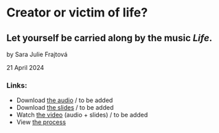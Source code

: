 # Creator or victim of life? 
## Let yourself be carried along by the music _Life_. ##

by Sara Julie Frajtová

21 April 2024

### Links:
- Download [the audio](…) <!-- Optional audio-only — think podcast. --> / to be added
- Download [the slides](assets/surname-title-slides.pdf) <!-- Link to your slides: PDF, Figma, etc. --> / to be added
- Watch [the video](…) (audio + slides) / to be added
- View [the process](process.md) <!-- Preparation, show and tell your process; think, case study. -->

<!-- A text transcription of your audio as stand-alone article with images, links, etc. -->
